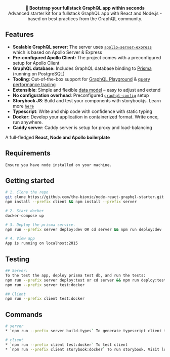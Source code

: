 <div align="center"><strong>🚀 Bootstrap your fullstack GraphQL app within seconds</strong></div>
<div align="center">Advanced starter kit for a fullstack GraphQL app with React and Node.js - based on best practices from the GraphQL community.</div>

## Features

- **Scalable GraphQL server:** The server uses [`apollo-server-express`](https://www.apollographql.com/docs/apollo-server/servers/express.html) which is based on Apollo Server & Express
- **Pre-configured Apollo Client:** The project comes with a preconfigured setup for Apollo Client
- **GraphQL database:** Includes GraphQL database binding to [Prisma](https://www.prismagraphql.com) (running on PostgreSQL)
- **Tooling**: Out-of-the-box support for [GraphQL Playground](https://github.com/prisma/graphql-playground) & [query performance tracing](https://github.com/apollographql/apollo-tracing)
- **Extensible**: Simple and flexible [data model](./database/datamodel.graphql) – easy to adjust and extend
- **No configuration overhead**: Preconfigured [`graphql-config`](https://github.com/prisma/graphql-config) setup
- **Storybook JS**: Build and test your components with storybookjs. Learn more [`here`](https://www.storybookjs.org)
- **Typescript**: Write and ship code with confidence with static typing
- **Docker**: Develop your application in containerized format. Write once, run anywhere.
- **Caddy server**: Caddy server is setup for proxy and load-balancing

A full-fledged **React, Node and Apollo boilerplate**

## Requirements

```sh
Ensure you have node installed on your machine.
```

## Getting started

```sh
# 1. Clone the repo
git clone https://github.com/the-bionic/node-react-graphql-starter.git my-app && cd my-app
npm install --prefix client && npm install --prefix server 

# 2. Start docker
docker-compose up

# 3. Deploy the prisma service.
npm run --prefix server deploy:dev OR cd server && npm run deploy:dev

# 4. View app
App is running on localhost:2015
```

## Testing

```sh
## Server:
To the test the app, deploy prisma test db, and run the tests:
npm run --prefix server deploy:test or cd server && npm run deploy:test
npm run --prefix server test:docker

## Client
npm run --prefix client test:docker
```

## Commands

```sh
# server
* `npm run --prefix server build-types` To generate typescript client types from the graphql server. Ensure the app is running.

# client
* `npm run --prefix client test:docker` To test client
* `npm run --prefix client storybook:docker` To run storybook. Visit localhost:9009 to see it.
```
